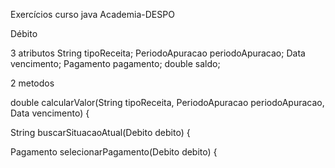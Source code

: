 Exercícios curso java Academia-DESPO

Débito 

3 atributos 
String tipoReceita;
PeriodoApuracao periodoApuracao; 
Data vencimento;
Pagamento pagamento;
double saldo;

2 metodos

double calcularValor(String tipoReceita, PeriodoApuracao periodoApuracao, Data vencimento) {

String buscarSituacaoAtual(Debito debito) {

Pagamento selecionarPagamento(Debito debito) {